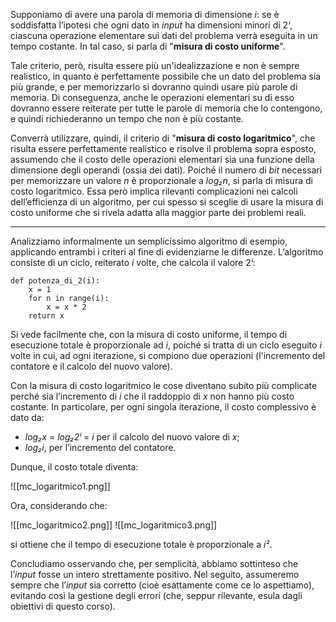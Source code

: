 Supponiamo di avere una parola di memoria di dimensione *i*: se è soddisfatta l’ipotesi che ogni dato in *input* ha dimensioni minori di 2*ⁱ*, ciascuna operazione elementare sui dati del problema verrà eseguita in un tempo costante. In tal caso, si parla di "**misura di costo uniforme**". 

Tale criterio, però, risulta essere più un'idealizzazione e non è sempre realistico, in quanto è perfettamente possibile che un dato del problema sia più grande, e per memorizzarlo si dovranno quindi usare più parole di memoria. Di conseguenza, anche le operazioni elementari su di esso dovranno essere reiterate per tutte le parole di memoria che lo contengono, e quindi richiederanno un tempo che non è più costante.

Converrà utilizzare, quindi, il criterio di "**misura di costo logaritmico**", che risulta essere perfettamente realistico e risolve il problema sopra esposto, assumendo che il costo delle operazioni elementari sia una funzione della dimensione degli operandi (ossia dei dati). Poiché il numero di *bit* necessari per memorizzare un valore *n* è proporzionale a *log₂n*, si parla di misura di costo logaritmico. Essa però implica rilevanti complicazioni nei calcoli dell’efficienza di un algoritmo, per cui spesso si sceglie di usare la misura di costo uniforme che si rivela adatta alla maggior parte dei problemi reali.
___
Analizziamo informalmente un semplicissimo algoritmo di esempio, applicando entrambi i criteri al fine di evidenziarne le differenze. L’algoritmo consiste di un ciclo, reiterato *i* volte, che calcola il valore 2*ⁱ*:

```
def potenza_di_2(i): 
	x = 1 
	for n in range(i):
		x = x * 2
	return x
```

Si vede facilmente che, con la misura di costo uniforme, il tempo di esecuzione totale è proporzionale ad *i*, poiché si tratta di un ciclo eseguito *i* volte in cui, ad ogni iterazione, si compiono due operazioni (l'incremento del contatore e il calcolo del nuovo valore). 

Con la misura di costo logaritmico le cose diventano subito più complicate perché sia l’incremento di *i* che il raddoppio di *x* non hanno più costo costante. In particolare, per ogni singola iterazione, il costo complessivo è dato da:
- *log₂x* = *log₂2ⁱ* = *i* per il calcolo del nuovo valore di *x*;
- *log₂i*, per l’incremento del contatore.

Dunque, il costo totale diventa:

![[mc_logaritmico1.png]]

Ora, considerando che:

![[mc_logaritmico2.png]]
![[mc_logaritmico3.png]]

si ottiene che il tempo di esecuzione totale è proporzionale a *i²*.

Concludiamo osservando che, per semplicità, abbiamo sottinteso che l’*input* fosse un intero strettamente positivo. Nel seguito, assumeremo sempre che l’*input* sia corretto (cioè esattamente come ce lo aspettiamo), evitando così la gestione degli errori (che, seppur rilevante, esula dagli obiettivi di questo corso).